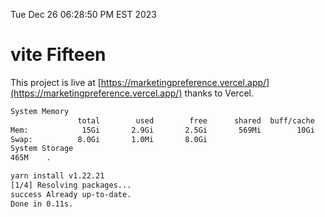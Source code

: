 Tue Dec 26 06:28:50 PM EST 2023

# vite Fifteen


This project is live at [https://marketingpreference.vercel.app/](https://marketingpreference.vercel.app/) thanks to Vercel.

```bash
System Memory
               total        used        free      shared  buff/cache   available
Mem:            15Gi       2.9Gi       2.5Gi       569Mi        10Gi        12Gi
Swap:          8.0Gi       1.0Mi       8.0Gi
System Storage
465M	.
```
```bash
yarn install v1.22.21
[1/4] Resolving packages...
success Already up-to-date.
Done in 0.11s.
```
